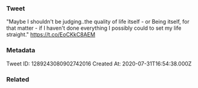 ### Tweet
"Maybe I shouldn't be judging..the quality of life itself - or Being itself, for that matter - if I haven't done everything I possibly could to set my life straight." https://t.co/EoCKkC8AEM

### Metadata
Tweet ID: 1289243080902742016
Created At: 2020-07-31T16:54:38.000Z

### Related

